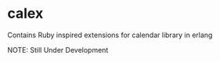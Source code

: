 # calex
Contains Ruby inspired extensions for calendar library in erlang

NOTE: Still Under Development

<div w3-include-html="calex.html" />
